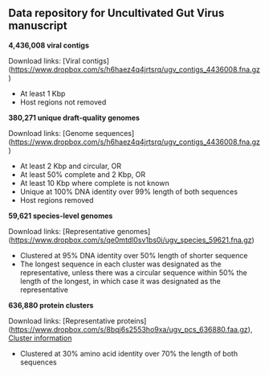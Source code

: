 ## Data repository for Uncultivated Gut Virus manuscript

<b> 4,436,008 viral contigs </b>

Download links:
[Viral contigs] (https://www.dropbox.com/s/h6haez4q4jrtsrq/ugv_contigs_4436008.fna.gz)

* At least 1 Kbp
* Host regions not removed

<b> 380,271 unique draft-quality genomes </b>

Download links:
[Genome sequences] (https://www.dropbox.com/s/h6haez4q4jrtsrq/ugv_contigs_4436008.fna.gz)

* At least 2 Kbp and circular, OR
* At least 50% complete and 2 Kbp, OR
* At least 10 Kbp where complete is not known
* Unique at 100% DNA identity over 99% length of both sequences
* Host regions removed

<b> 59,621 species-level genomes </b>

Download links:
[Representative genomes] (https://www.dropbox.com/s/qe0mtdl0sv1bs0i/ugv_species_59621.fna.gz)

* Clustered at 95% DNA identity over 50% length of shorter sequence
* The longest sequence in each cluster was designated as the representative, unless there was a circular sequence within 50% the length of the longest, in which case it was designated as the representative


<b> 636,880 protein clusters </b> 

Download links:
[Representative proteins] (https://www.dropbox.com/s/8bqj6s2553ho9xa/ugv_pcs_636880.faa.gz), [Cluster information](https://www.dropbox.com/s/e2pk3de1wdbaume/ugv_pcs_636880.tsv.gz)

* Clustered at 30% amino acid identity over 70% the length of both sequences